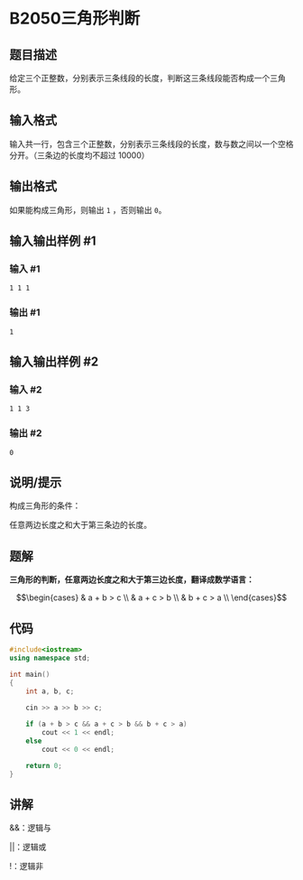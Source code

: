 # B2050三角形判断

## 题目描述

给定三个正整数，分别表示三条线段的长度，判断这三条线段能否构成一个三角形。

## 输入格式

输入共一行，包含三个正整数，分别表示三条线段的长度，数与数之间以一个空格分开。（三条边的长度均不超过 $10000$）

## 输出格式

如果能构成三角形，则输出 `1` ，否则输出 `0`。

## 输入输出样例 #1

### 输入 #1

```
1 1 1
```

### 输出 #1

```
1
```

## 输入输出样例 #2

### 输入 #2

```
1 1 3
```

### 输出 #2

```
0
```

## 说明/提示

构成三角形的条件：

任意两边长度之和大于第三条边的长度。

## 题解

**三角形的判断，任意两边长度之和大于第三边长度，翻译成数学语言：**

$$\begin{cases}
& a + b > c \\
& a + c > b \\
& b + c > a \\
\end{cases}$$

## 代码

```cpp
#include<iostream>
using namespace std;

int main()
{
    int a, b, c;
    
    cin >> a >> b >> c;

    if (a + b > c && a + c > b && b + c > a)
        cout << 1 << endl;
    else
        cout << 0 << endl;

    return 0;
}
```

## 讲解

&&：逻辑与

||：逻辑或

!：逻辑非

